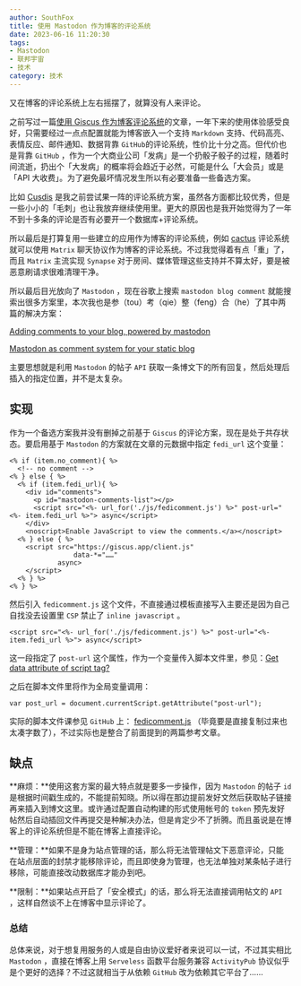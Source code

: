 ```yaml
---
author: SouthFox
title: 使用 Mastodon 作为博客的评论系统
date: 2023-06-16 11:20:30
tags:
- Mastodon
- 联邦宇宙
- 技术
category: 技术
---
```


又在博客的评论系统上左右摇摆了，就算没有人来评论。

<!--more-->

之前写过一篇[使用 Giscus 作为博客评论系统](https://blog.southfox.me/2022/01/%E4%B8%BA%E5%8D%9A%E5%AE%A2%E6%94%AF%E6%8C%81%E8%AF%84%E8%AE%BA%E7%B3%BB%E7%BB%9F/)的文章，一年下来的使用体验感受良好，只需要经过一点点配置就能为博客嵌入一个支持 `Markdown` 支持、代码高亮、表情反应、邮件通知、数据背靠 `GitHub`的评论系统，性价比十分之高。但代价也是背靠 `GitHub` ，作为一个大商业公司「发病」是一个扔骰子骰子的过程，随着时间流逝，扔出个「大发病」的概率将会趋近于必然，可能是什么「大会员」或是「API 大收费」。为了避免最坏情况发生所以有必要准备一些备选方案。

比如 [Cusdis](https://cusdis.com/) 是我之前尝试果一阵的评论系统方案，虽然各方面都比较优秀，但是一些小小的「毛刺」也让我放弃继续使用里。更大的原因也是我开始觉得为了一年不到十多条的评论是否有必要开一个数据库+评论系统。

所以最后是打算复用一些建立的应用作为博客的评论系统，例如 [cactus](https://cactus.chat/) 评论系统就可以使用 `Matrix` 聊天协议作为博客的评论系统。不过我觉得着有点「重」了，而且 `Matrix` 主流实现 `Synapse` 对于房间、媒体管理这些支持并不算太好，要是被恶意刷请求很难清理干净。

所以最后目光放向了 `Mastodon` ，现在谷歌上搜索 `mastodon blog comment`  就能搜索出很多方案里，本次我也是参（tou）考（qie）整（feng）合（he）了其中两篇的解决方案：

[Adding comments to your blog, powered by mastodon](https://blog.thms.uk/2023/02/mastodon-comments)

[Mastodon as comment system for your static blog ](https://danielpecos.com/2022/12/25/mastodon-as-comment-system-for-your-static-blog/)

主要思想就是利用 `Mastodon` 的帖子 `API` 获取一条博文下的所有回复，然后处理后插入的指定位置，并不是太复杂。

## 实现

作为一个备选方案我并没有删掉之前基于 `Giscus` 的评论方案，现在是处于共存状态。要启用基于 `Mastodon` 的方案就在文章的元数据中指定 `fedi_url` 这个变量：

```ejs
<% if (item.no_comment){ %>
  <!-- no comment -->
<% } else { %>
  <% if (item.fedi_url){ %>
    <div id="comments">
      <p id="mastodon-comments-list"></p>
      <script src="<%- url_for('./js/fedicomment.js') %>" post-url="<%- item.fedi_url %>"> async</script>
    </div>
    <noscript>Enable JavaScript to view the comments.</a></noscript>
  <% } else { %>
    <script src="https://giscus.app/client.js"
				data-*="……"
            async>
    </script>
  <% } %>
<% } %>
```

然后引入 `fedicomment.js` 这个文件，不直接通过模板直接写入主要还是因为自己自找没去设置里 `CSP` 禁止了 `inline javascript` 。

  ```ejs
  <script src="<%- url_for('./js/fedicomment.js') %>" post-url="<%- item.fedi_url %>"> async</script>
  ```

这一段指定了 `post-url` 这个属性，作为一个变量传入脚本文件里，参见：[Get data attribute of script tag?](https://stackoverflow.com/questions/14904378/get-data-attribute-of-script-tag)

之后在脚本文件里将作为全局变量调用：

```javas
var post_url = document.currentScript.getAttribute("post-url");
```

实际的脚本文件课参见 `GitHub` 上： [fedicomment.js](https://github.com/SouthFox-D/SouthFox-D.github.io/blob/hexo/themes/freemind/source/js/fedicomment.js) （毕竟要是直接复制过来也太凑字数了），不过实际也是整合了前面提到的两篇参考文章。

## 缺点

**麻烦：**使用这套方案的最大特点就是要多一步操作，因为 `Mastodon` 的帖子 `id` 是根据时间戳生成的，不能提前知晓。所以得在那边提前发好文然后获取帖子链接再来插入到博文这里。或许通过配置自动构建的形式使用帐号的 `token` 预先发好帖然后自动插回文件再提交是种解决办法，但是肯定少不了折腾。而且虽说是在博客上的评论系统但是不能在博客上直接评论。

**管理：**如果不是身为站点管理的话，那么将无法管理帖文下恶意评论，只能在站点层面的封禁才能移除评论，而且即使身为管理，也无法单独对某条帖子进行移除，可能直接改动数据库才能办到吧。

**限制：**如果站点开启了「安全模式」的话，那么将无法直接调用帖文的 `API` ，这样自然谈不上在博客中显示评论了。

### 总结

总体来说，对于想复用服务的人或是自由协议爱好者来说可以一试，不过其实相比 `Mastodon` ，直接在博客上用 `Serveless` 函数平台服务兼容 `ActivityPub` 协议似乎是个更好的选择？不过这就相当于从依赖 `GitHub` 改为依赖其它平台了……  
